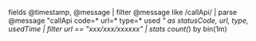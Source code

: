 fields @timestamp, @message
| filter @message like /callApi/
| parse @message "callApi code=* url=* type=* used *" as statusCode, url, type, usedTime
| filter url == "xxx/xxx/xxxxxx"
| stats count(*) by bin(1m)
